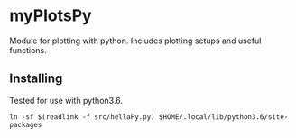 # myPlotsPy
Module for plotting with python. Includes plotting setups and useful functions.

Installing
----------

Tested for use with python3.6.

    ln -sf $(readlink -f src/hellaPy.py) $HOME/.local/lib/python3.6/site-packages
